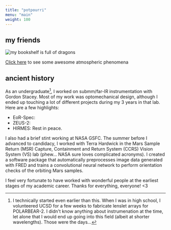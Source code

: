```yaml
---
title: "potpourri"
menu: "main"
weight: 100
---
```


## my friends
![my bookshelf is full of dragons](/friends.png)

[Click here](../clouds) to see some awesome atmospheric phenomena

## ancient history
As an undergraduate[^1], I worked on submm/far-IR
instrumentation with Gordon Stacey. Most of my work was optomechanical
design, although I ended up touching a lot of different projects during
my 3 years in that lab. Here are a few highlights:

- EoR-Spec:
- ZEUS-2:
- HIRMES: Rest in peace.

I also had a brief stint working at NASA GSFC. The summer before I advanced
to candidacy, I worked with Terra Hardwick in the Mars Sample Return (MSR)
Capture, Containment and Return System (CCRS) Vision System (VS) lab
(phew... NASA sure loves complicated acronyms). I created a software
package that automatically preprocesses image data generated with FRED
and trains a convolutional neural network to perform orientation checks
of the orbiting Mars samples.

I feel very fortunate to have worked with wonderful people at the earliest
stages of my academic career. Thanks for everything, everyone! <3 




[^1]: I technically started even earlier than this.
When I was in high school, I volunteered UCSD for a few weeks to fabricate
lenslet arrays for POLARBEAR-2. I didn't know anything about instrumenation
at the time, let alone that I would end up going into this field (albeit
at shorter wavelengths). Those were the days...